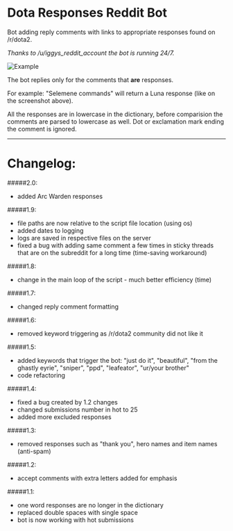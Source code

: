 # Dota Responses Reddit Bot
Bot adding reply comments with links to appropriate responses found on /r/dota2.

*Thanks to /u/iggys_reddit_account the bot is running 24/7.*

![Example](http://i.imgur.com/loqqDXk.png)

The bot replies only for the comments that **are** responses. 

For example:
"Selemene commands" will return a Luna response (like on the screenshot above). 

All the responses are in lowercase in the dictionary, before comparision the comments are parsed to lowercase as well. Dot or exclamation mark ending the comment is ignored.

---
# Changelog:
#####2.0:
* added Arc Warden responses

#####1.9:
* file paths are now relative to the script file location (using os)
* added dates to logging
* logs are saved in respective files on the server
* fixed a bug with adding same comment a few times in sticky threads that are on the subreddit for a long time (time-saving workaround)

#####1.8:
* change in the main loop of the script - much better efficiency (time)

#####1.7:
* changed reply comment formatting

#####1.6:
* removed keyword triggering as /r/dota2 community did not like it

#####1.5:
* added keywords that trigger the bot: "just do it", "beautiful", "from the ghastly eyrie", "sniper", "ppd", "leafeator", "ur/your brother"
* code refactoring

#####1.4:
* fixed a bug created by 1.2 changes
* changed submissions number in hot to 25
* added more excluded responses

#####1.3:
* removed responses such as "thank you", hero names and item names (anti-spam)

#####1.2:
* accept comments with extra letters added for emphasis

#####1.1:
* one word responses are no longer in the dictionary
* replaced double spaces with single space
* bot is now working with hot submissions
